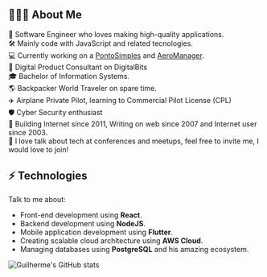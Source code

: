 ## 👨🏻‍💻 About Me
:dna: Software Engineer who loves making high-quality applications.<br/>
:hammer_and_wrench: Mainly code with JavaScript and related tecnologies.<br/>
:computer: Currently working on a [PontoSimples](https://pontosimples.com)  and [AeroManager](https://aeromanager.app).<br/>
:rocket: Digital Product Consultant on DigitalBits<br/>
:mortar_board: Bachelor of Information Systems.<br/>
:earth_americas: Backpacker World Traveler on spare time.<br/>
:airplane: Airplane Private Pilot, learning to Commercial Pilot License (CPL)<br/>
:shield: Cyber Security enthusiast<br/>
:floppy_disk: Building Internet since 2011, Writing on web since 2007 and Internet user since 2003.<br/>
:loudspeaker: I love talk about tech at conferences and meetups, feel free to invite me, I would love to join!

## ⚡ Technologies
Talk to me about:

- Front-end development using **React**.
- Backend development using **NodeJS**.
- Mobile application development using **Flutter**.
- Creating scalable cloud architecture using **AWS Cloud**.
- Managing databases using **PostgreSQL** and his amazing ecosystem.

![Guilherme's GitHub stats](https://github-readme-stats.vercel.app/api?username=guilhermefarias&count_private=true)
